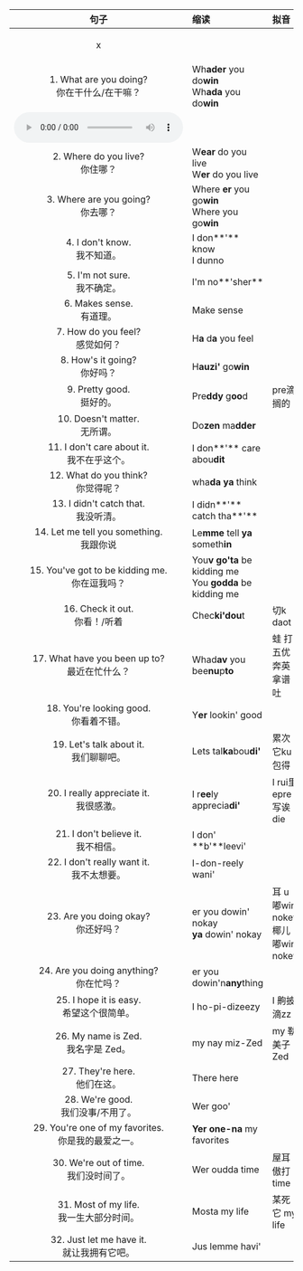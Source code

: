 

| 句子 | 缩读 | 拟音 | 音频 |
| :--: | :-- | :-- | :--: |
| x    |     |     | <audio controls><source type="audio/mpeg" src="audio/111.wav"></source>Your browser does not support the audio element.</audio>|
| 1. What are you doing?<br>你在干什么/在干嘛？| Wh**ader** you do**win**<br>Wh**ada** you do**win** |||
| <audio controls><source type="audio/mpeg" src="audio/111.wav"></source>Your browser does not support the audio element.</audio> |
| 2. Where do you live?<br>你住哪？| W**ear** do you live<br>W**er** do you live | | |
| 3. Where are you going?<br>你去哪？| Where **er** you go**win**<br>Where you go**win** |||
| 4. I don't know.<br>我不知道。| I don**'** know<br>I dunno |||
| 5. I'm not sure.<br>我不确定。| I'm no**'sher** | ||
| 6. Makes sense.<br>有道理。| Make sense | ||
| 7. How do you feel?<br>感觉如何？| H**a** d**a** you feel | ||
| 8. How's it going?<br>你好吗？| H**auzi'** go**win** |||
| 9. Pretty good.<br>挺好的。| Pre**ddy** g**oo**d | pre滴 搁的 |||
| 10. Doesn't matter.<br>无所谓。| Do**zen** ma**dder** | ||
| 11. I don't care about it.<br>我不在乎这个。| I don**'** care abou**dit** |||
| 12. What do you think?<br>你觉得呢？| wha**da** **ya** think |||
| 13. I didn't catch that.<br>我没听清。 | I didn**'** catch tha**'** | ||
| 14. Let me tell you something.<br>我跟你说 | Le**mme** tell **ya** someth**in** | ||
| 15. You've got to be kidding me.<br>你在逗我吗？| You**v go'ta** be kidding me<br>You **godda** be kidding me | ||
| 16. Check it out.<br>你看！/听着 | Chec**ki'dou**t | 切k daot ||
| 17. What have you been up to?<br>最近在忙什么？| Whad**av** you bee**nu**p**to** | 蛙 打五优 奔英拿谱吐 ||
| 18. You're looking good.<br>你看着不错。 | Y**er** lookin' good |  | |
| 19. Let's talk about it.<br>我们聊聊吧。 | Lets tal**ka**bou**di'** | 累次 它ku包得 | |
| 20. I really appreciate it.<br>我很感激。 | I r**ee**ly apprecia**di'** | I rui里 epre写诶die |
| 21. I don't believe it.<br>我不相信。 | I don' **b'**leevi' | | |
| 22. I don't really want it.<br>我不太想要。| I-don-reely wani' | | |
| 23. Are you doing okay?<br>你还好吗？ | er you dowin' nokay<br>**ya** dowin' nokay | 耳 u 嘟win nokey<br>椰儿 嘟win nokey | |
| 24. Are you doing anything?<br>你在忙吗？| er you dowin'n**any**thing | ||
| 25. I hope it is easy.<br>希望这个很简单。 | I ho-pi-dizeezy | I 齁披滴zz ||
| 26. My name is Zed.<br>我名字是 Zed。| my nay miz-Zed | my 勒 美子 Zed ||
| 27. They're here.<br>他们在这。| There here |||
| 28. We're good.<br>我们没事/不用了。| Wer goo' |||
| 29. You're one of my favorites.<br>你是我的最爱之一。| **Yer one-na** my favorites |||
| 30. We're out of time.<br>我们没时间了。 | Wer oudda time | 屋耳 傲打 time ||
| 31. Most of my life.<br>我一生大部分时间。| Mosta my life | 某死它 my life ||
| 32. Just let me have it.<br>就让我拥有它吧。| Jus lemme havi' | ||